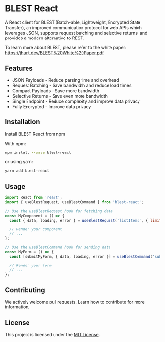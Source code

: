 # BLEST React

A React client for BLEST (Batch-able, Lightweight, Encrypted State Transfer), an improved communication protocol for web APIs which leverages JSON, supports request batching and selective returns, and provides a modern alternative to REST.

To learn more about BLEST, please refer to the white paper: https://jhunt.dev/BLEST%20White%20Paper.pdf

## Features

- JSON Payloads - Reduce parsing time and overhead
- Request Batching - Save bandwidth and reduce load times
- Compact Payloads - Save more bandwidth
- Selective Returns - Save even more bandwidth
- Single Endpoint - Reduce complexity and improve data privacy
- Fully Encrypted - Improve data privacy

## Installation

Install BLEST React from npm

With npm:
```bash
npm install --save blest-react
```
or using yarn:
```bash
yarn add blest-react
```

## Usage

```javascript
import React from 'react';
import { useBlestRequest, useBlestCommand } from 'blest-react';

// Use the useBlestRequest hook for fetching data
const MyComponent = () => {
  const { data, loading, error } = useBlestRequest('listItems', { limit: 24 });

  // Render your component
  // ...
};

// Use the useBlestCommand hook for sending data
const MyForm = () => {
  const [submitMyForm, { data, loading, error }] = useBlestCommand('submitForm');

  // Render your form
  // ...
};
```

## Contributing

We actively welcome pull requests. Learn how to [contribute](CONTRIBUTING.md) for more information.

## License

This project is licensed under the [MIT License](LICENSE).